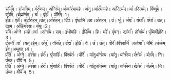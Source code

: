 

  
सो꣡म꣢꣯म्। रा꣡जा꣢꣯नम्। व꣡रु꣢꣯णम्। अ꣣ग्नि꣢म्।अ꣣न्वा꣡र꣢भामहे ।अ꣣नु।आ꣡र꣢꣯भामहे। आ꣣दित्य꣢म्।आ꣣।दित्य꣢म्। वि꣡ष्णु꣢꣯म। सू꣡र्य꣢꣯म् ।ब्र꣣ह्मा꣡ण꣢म् । च꣣ । बृ꣡हः꣢꣯ । प꣡ति꣢꣯म्।1।  
इ꣣तः꣢। ए꣣ते꣢। उ꣣दा꣢रु꣢हन्।उ꣣त्।आ꣡रु꣢꣯हन्। दि꣣वः꣢। पृ꣣ष्ठा꣡नि꣢।आ।अ꣣रुहन् । प्र꣢। भूः꣣। ज꣡यः꣢꣯। य꣡था꣢꣯। प꣣था꣢। उत्। द्याम्। अ꣡ङ्गि꣢꣯रसः। य꣣युः।2।  
रा꣣ये꣢।अ꣣ग्ने ।महे꣢।त्वा꣣ ।दा꣡ना꣢꣯य। सम्। इ꣣धीमहि । ई꣡डि꣢꣯ष्व। हि। म꣣हे꣢। वृ꣣षन्। द्या꣡वा꣢꣯। हो꣣त्रा꣡य꣢। पृ꣣थिवी꣡इ꣢ति।3।  
द꣣धन्वे꣢।वा꣣ ।य꣢त्।ई꣣म्। अ꣡नु꣢꣯ । वो꣡च꣢꣯त्। ब्र꣡ह्म꣢꣯। इ꣡ति꣢꣯। वेः। उ꣣। त꣢त्। प꣡रि꣢꣯।वि꣡श्वा꣢꣯नि꣣ ।का꣡व्या꣢꣯। ने꣣मिः꣢।च꣣क्र꣢म् इ꣣व।अभुवत्।4।  
प्र꣡ति꣢꣯ । अ꣣ग्ने। ह꣡र꣢꣯सा। ह꣡रः꣢꣯। श्रृ꣣णाहि꣢। वि꣣श्व꣡तः꣢ ।प꣡रि꣢꣯ । या꣣तुधा꣡न꣢स्य ।या꣣तु।धा꣡न꣢꣯स्य।र꣣क्ष꣡सः꣢। ब꣡ल꣢꣯म्। नि। उ꣣ब्ज। वी꣣र्य꣢꣯ म्।5।  
प्र꣡ति꣢꣯ । अ꣣ग्ने। ह꣡र꣢꣯सा। ह꣡रः꣢꣯। श्रृ꣣णाहि꣢। वि꣣श्व꣡तः꣢ ।प꣡रि꣢꣯ । या꣣तुधा꣡न꣢स्य ।या꣣तु।धा꣡न꣢꣯स्य।र꣣क्ष꣡सः꣢। ब꣡ल꣢꣯म्। नि। उ꣣ब्ज। वी꣣र्य꣢꣯ म्।5।  
